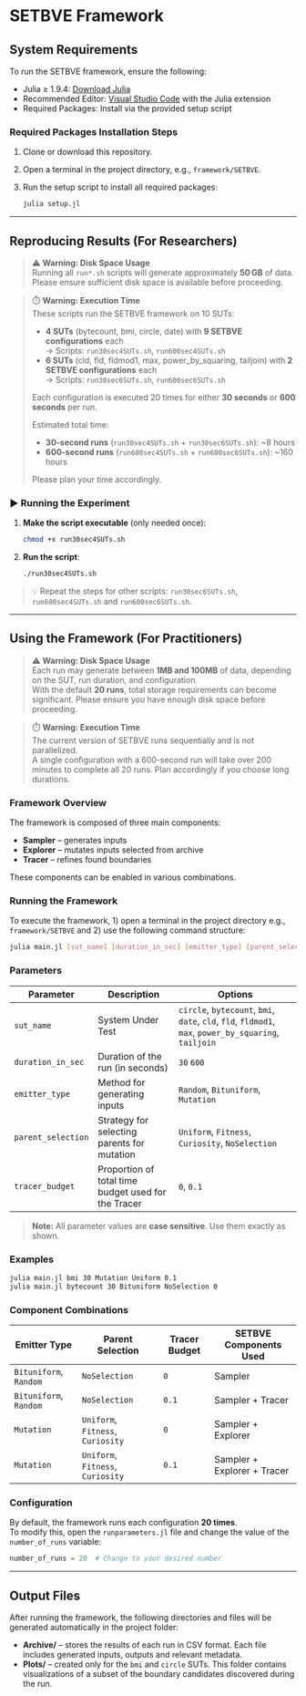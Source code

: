 # SETBVE Framework

## System Requirements

To run the SETBVE framework, ensure the following:

- Julia ≥ 1.9.4: [Download Julia](https://julialang.org/downloads/)
- Recommended Editor: [Visual Studio Code](https://code.visualstudio.com/) with the Julia extension
- Required Packages: Install via the provided setup script

### Required Packages Installation Steps

1. Clone or download this repository.
2. Open a terminal in the project directory, e.g., `framework/SETBVE`.
3. Run the setup script to install all required packages:

   ```bash
   julia setup.jl
   ```

---

## Reproducing Results (For Researchers)

> ⚠️ **Warning: Disk Space Usage**  
> Running all `run*.sh` scripts will generate approximately **50 GB** of data.  
> Please ensure sufficient disk space is available before proceeding.

> ⏱️ **Warning: Execution Time**    
> These scripts run the SETBVE framework on 10 SUTs:  
> - **4 SUTs** (bytecount, bmi, circle, date) with **9 SETBVE configurations** each  
>   → Scripts: `run30sec4SUTs.sh`, `run600sec4SUTs.sh`  
> - **6 SUTs** (cld, fld, fldmod1, max, power_by_squaring, tailjoin) with **2 SETBVE configurations** each  
>   → Scripts: `run30sec6SUTs.sh`, `run600sec6SUTs.sh`  
>
> Each configuration is executed 20 times for either **30 seconds** or **600 seconds** per run.  
>
> Estimated total time:  
> - **30-second runs** (`run30sec4SUTs.sh` + `run30sec6SUTs.sh`): ~8 hours  
> - **600-second runs** (`run600sec4SUTs.sh` + `run600sec6SUTs.sh`): ~160 hours  
>
> Please plan your time accordingly.

### ▶️ Running the Experiment

1. **Make the script executable** (only needed once):
   ```bash
   chmod +x run30sec4SUTs.sh
   ```

2. **Run the script**:
   ```bash
   ./run30sec4SUTs.sh
   ```

> 💡 Repeat the steps for other scripts: `run30sec6SUTs.sh`, `run600sec4SUTs.sh` and `run600sec6SUTs.sh`.

---
## Using the Framework (For Practitioners)

> ⚠️ **Warning: Disk Space Usage**  
> Each run may generate between **1MB and 100MB** of data, depending on the SUT, run duration, and configuration.  
> With the default **20 runs**, total storage requirements can become significant. Please ensure you have enough disk space before proceeding.

> ⏱️ **Warning: Execution Time**  
> The current version of SETBVE runs sequentially and is not parallelized.  
> A single configuration with a 600-second run will take over 200 minutes to complete all 20 runs. Plan accordingly if you choose long durations.

### Framework Overview

The framework is composed of three main components:

- **Sampler** – generates inputs
- **Explorer** – mutates inputs selected from archive
- **Tracer** – refines found boundaries 

These components can be enabled in various combinations.

### Running the Framework

To execute the framework, 1) open a terminal in the project directory e.g., `framework/SETBVE` and 2) use the following command structure:

```bash
julia main.jl [sut_name] [duration_in_sec] [emitter_type] [parent_selection] [tracer_budget]
```

### Parameters

| Parameter            | Description                                                                                       | Options                                                                                     |
|----------------------|---------------------------------------------------------------------------------------------------|---------------------------------------------------------------------------------------------|
| `sut_name`           | System Under Test                                                                                 | `circle`, `bytecount`, `bmi`, `date`, `cld`, `fld`, `fldmod1`, `max`, `power_by_squaring`, `tailjoin` |
| `duration_in_sec`    | Duration of the run (in seconds)                                                                  | `30` `600`                                                                                 |
| `emitter_type`       | Method for generating inputs                                                                      | `Random`, `Bituniform`, `Mutation`                                                         |
| `parent_selection`   | Strategy for selecting parents for mutation                                                       | `Uniform`, `Fitness`, `Curiosity`, `NoSelection`                                           |
| `tracer_budget`      | Proportion of total time budget used for the Tracer                               | `0`, `0.1`                                                                                  |

> **Note:** All parameter values are **case sensitive**. Use them exactly as shown.

### Examples

```bash
julia main.jl bmi 30 Mutation Uniform 0.1
julia main.jl bytecount 30 Bituniform NoSelection 0
```

### Component Combinations

| Emitter Type         | Parent Selection            | Tracer Budget | SETBVE Components Used            |
|----------------------|-----------------------------|---------------|----------------------------------|
| `Bituniform`, `Random` | `NoSelection`                | `0`           | Sampler                     |
| `Bituniform`, `Random` | `NoSelection`                | `0.1`         | Sampler + Tracer                 |
| `Mutation`             | `Uniform`, `Fitness`, `Curiosity` | `0`           | Sampler + Explorer               |
| `Mutation`             | `Uniform`, `Fitness`, `Curiosity` | `0.1`         | Sampler + Explorer + Tracer      |


### Configuration

By default, the framework runs each configuration **20 times**.  
To modify this, open the `runparameters.jl` file and change the value of the `number_of_runs` variable:

```julia
number_of_runs = 20  # Change to your desired number
```
---

## Output Files

After running the framework, the following directories and files will be generated automatically in the project folder:

- **Archive/** – stores the results of each run in CSV format. Each file includes generated inputs, outputs and relevant metadata.
- **Plots/** – created only for the `bmi` and `circle` SUTs. This folder contains visualizations of a subset of the boundary candidates discovered during the run.